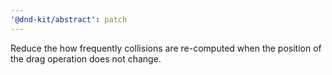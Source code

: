 ```yaml
---
'@dnd-kit/abstract': patch
---
```


Reduce the how frequently collisions are re-computed when the position of the drag operation does not change.
